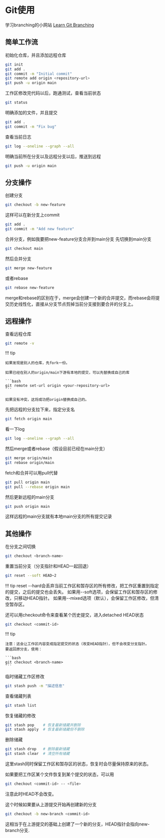 # Git使用

学习branching的小网站 [Learn Git Branching](https://learngitbranching.js.org/)

## 简单工作流

初始化仓库，并且添加远程仓库

```bash
git init
git add .
git commit -m "Initial commit"
git remote add origin <repository-url>
git push -u origin main
```

工作区修改完代码以后，跑通测试，查看当前状态

```bash
git status
```

明确添加的文件，并且提交

```bash
git add .
git commit -m "Fix bug"
```

查看当前日志

```bash
git log --oneline --graph --all
```

明确当前所在分支以及远程分支以后，推送到远程

```bash
git push -u origin main
```

## 分支操作

创建分支

```bash
git checkout -b new-feature
```

这样可以在新分支上commit

```bash
git add .
git commit -m "Add new feature"
```

合并分支，例如我要把new-feature分支合并到main分支
先切换到main分支

```bash
git checkout main
```

然后合并分支

```bash
git merge new-feature
```

或者rebase

```bash
git rebase new-feature
```

merge和rebase的区别在于，merge会创建一个新的合并提交，而rebase会将提交历史线性化，直接从分支节点剪掉当前分支接到要合并的分支上。

## 远程操作

查看远程仓库

```bash
git remote -v
```

!!! tip

    如果发现是别人的仓库，先fork一份。

    如果已经在别人的origin/main下游有本地的提交，可以先替换成自己的库

    ```bash
    git remote set-url origin <your-repository-url>
    ```

    如果没有冲突，这将成功把origin替换成自己的。

先把远程的分支拉下来，指定分支名

```bash
git fetch origin main
```

看一下log

```bash
git log --oneline --graph --all
```

然后merge或者rebase（假设目前已经在main分支）

```bash
git merge origin/main
git rebase origin/main
```

fetch和合并可以用pull代替

```bash
git pull origin main
git pull --rebase origin main
```

然后更新远程的main分支

```bash
git push origin main
```

这样远程的main分支就有本地main分支的所有提交记录

## 其他操作

在分支之间切换

```bash
git checkout <branch-name>
```

重置当前分支（分支指针和HEAD一起回退）

```bash
git reset --soft HEAD~2
```

!!! tip
    reset --hard会丢弃当前工作区和暂存区的所有修改，把工作区重置到指定的提交，之后的提交也会丢失。
    如果用--soft选项，会保留工作区和暂存区的修改，只移动HEAD指针。
    如果用--mixed选项（默认），会保留工作区修改，但清空暂存区。

还可以用checkout命令来查看某个历史提交，进入detached HEAD状态

```bash
git checkout <commit-id>
```

!!! tip

    注意：这会让工作区内容变成指定提交的状态（改变HEAD指针），但不会改变分支指针。
    要返回原分支，使用：

    ```bash
    git checkout <branch-name>
    ```

临时储藏工作区修改

```bash
git stash push -m "描述信息"
```

查看储藏列表

```bash
git stash list
```

恢复储藏的修改

```bash
git stash pop    # 恢复最新储藏并删除
git stash apply  # 恢复最新储藏但不删除
```

删除储藏

```bash
git stash drop   # 删除最新储藏
git stash clear  # 清空所有储藏
```

这里stash同时保留工作区和暂存区的状态，恢复时会尽量保持原来的状态。

如果要把工作区某个文件恢复到某个提交的状态，可以用

```bash
git checkout <commit-id> -- <file>
```

注意此时HEAD不会改变。

这个时候如果要从上游提交开始再创建新的分支

```bash
git checkout -b new-branch <commit-id>
```

这相当于在上游提交的基础上创建了一个新的分支，HEAD指针会指向new-branch分支.
